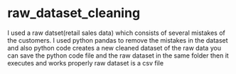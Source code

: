 # raw_dataset_cleaning
I used a raw datset(retail sales data)  which consists of several mistakes of the customers. I used python pandas to remove the mistakes in the dataset and also python code creates a new cleaned dataset of the raw data
you can save the python code file and the raw dataset in the same folder then it executes and works properly raw dataset is a csv file
